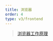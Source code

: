 ```yaml
---
title: 浏览器
order: 4
type: v3/frontend
---
```


> [浏览器工作原理](https://www.html5rocks.com/zh/tutorials/internals/howbrowserswork/)